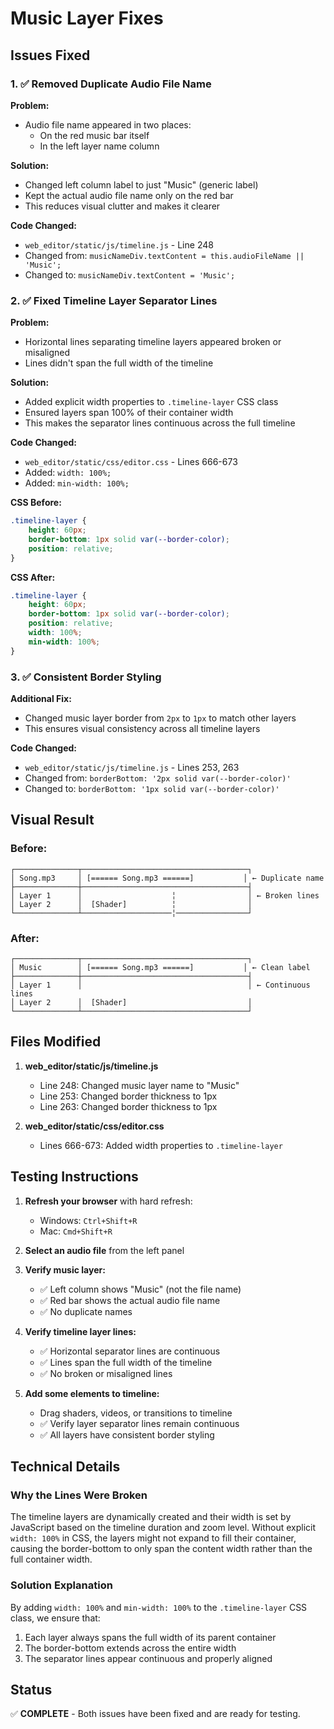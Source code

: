 # Music Layer Fixes

## Issues Fixed

### 1. ✅ Removed Duplicate Audio File Name

**Problem:**
- Audio file name appeared in two places:
  - On the red music bar itself
  - In the left layer name column

**Solution:**
- Changed left column label to just "Music" (generic label)
- Kept the actual audio file name only on the red bar
- This reduces visual clutter and makes it clearer

**Code Changed:**
- `web_editor/static/js/timeline.js` - Line 248
- Changed from: `musicNameDiv.textContent = this.audioFileName || 'Music';`
- Changed to: `musicNameDiv.textContent = 'Music';`

### 2. ✅ Fixed Timeline Layer Separator Lines

**Problem:**
- Horizontal lines separating timeline layers appeared broken or misaligned
- Lines didn't span the full width of the timeline

**Solution:**
- Added explicit width properties to `.timeline-layer` CSS class
- Ensured layers span 100% of their container width
- This makes the separator lines continuous across the full timeline

**Code Changed:**
- `web_editor/static/css/editor.css` - Lines 666-673
- Added: `width: 100%;`
- Added: `min-width: 100%;`

**CSS Before:**
```css
.timeline-layer {
    height: 60px;
    border-bottom: 1px solid var(--border-color);
    position: relative;
}
```

**CSS After:**
```css
.timeline-layer {
    height: 60px;
    border-bottom: 1px solid var(--border-color);
    position: relative;
    width: 100%;
    min-width: 100%;
}
```

### 3. ✅ Consistent Border Styling

**Additional Fix:**
- Changed music layer border from `2px` to `1px` to match other layers
- This ensures visual consistency across all timeline layers

**Code Changed:**
- `web_editor/static/js/timeline.js` - Lines 253, 263
- Changed from: `borderBottom: '2px solid var(--border-color)'`
- Changed to: `borderBottom: '1px solid var(--border-color)'`

## Visual Result

### Before:
```
┌──────────────┬─────────────────────────────────────┐
│ Song.mp3     │ [====== Song.mp3 ======]           │ ← Duplicate name
├──────────────┼─────────────────────────────────────┤
│ Layer 1      │                    ╎                │ ← Broken lines
│ Layer 2      │  [Shader]          ╎                │
└──────────────┴────────────────────╎────────────────┘
```

### After:
```
┌──────────────┬─────────────────────────────────────┐
│ Music        │ [====== Song.mp3 ======]           │ ← Clean label
├──────────────┼─────────────────────────────────────┤
│ Layer 1      │                                     │ ← Continuous lines
│ Layer 2      │  [Shader]                           │
└──────────────┴─────────────────────────────────────┘
```

## Files Modified

1. **web_editor/static/js/timeline.js**
   - Line 248: Changed music layer name to "Music"
   - Line 253: Changed border thickness to 1px
   - Line 263: Changed border thickness to 1px

2. **web_editor/static/css/editor.css**
   - Lines 666-673: Added width properties to `.timeline-layer`

## Testing Instructions

1. **Refresh your browser** with hard refresh:
   - Windows: `Ctrl+Shift+R`
   - Mac: `Cmd+Shift+R`

2. **Select an audio file** from the left panel

3. **Verify music layer:**
   - ✅ Left column shows "Music" (not the file name)
   - ✅ Red bar shows the actual audio file name
   - ✅ No duplicate names

4. **Verify timeline layer lines:**
   - ✅ Horizontal separator lines are continuous
   - ✅ Lines span the full width of the timeline
   - ✅ No broken or misaligned lines

5. **Add some elements to timeline:**
   - Drag shaders, videos, or transitions to timeline
   - ✅ Verify layer separator lines remain continuous
   - ✅ All layers have consistent border styling

## Technical Details

### Why the Lines Were Broken

The timeline layers are dynamically created and their width is set by JavaScript based on the timeline duration and zoom level. Without explicit `width: 100%` in CSS, the layers might not expand to fill their container, causing the border-bottom to only span the content width rather than the full container width.

### Solution Explanation

By adding `width: 100%` and `min-width: 100%` to the `.timeline-layer` CSS class, we ensure that:
1. Each layer always spans the full width of its parent container
2. The border-bottom extends across the entire width
3. The separator lines appear continuous and properly aligned

## Status

✅ **COMPLETE** - Both issues have been fixed and are ready for testing.

